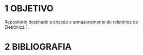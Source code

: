 # 1 OBJETIVO

Repositório destinado a criação e armazenamento de relatórios de
Eletrônica 1.  

# 2 BIBLIOGRAFIA
